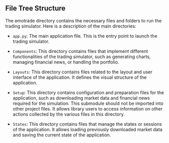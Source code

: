 ## File Tree Structure

The emotrade directory contains the necessary files and folders to run the trading simulator. Here is a description of the main directories:

- `app.py`: The main application file. This is the entry point to launch the trading simulator.

- `Components`: This directory contains files that implement different functionalities of the trading simulator, such as generating charts, managing financial news, or handling the portfolio.

- `Layouts`: This directory contains files related to the layout and user interface of the application. It defines the visual structure of the application.

- `Setup`: This directory contains configuration and preparation files for the application, such as downloading market data and financial news required for the simulation. This submodule should not be imported into other project files. It allows library users to access information on other actions collected by the various files in this directory.

- `States`: This directory contains files that manage the states or sessions of the application. It allows loading previously downloaded market data and saving the current state of the application.